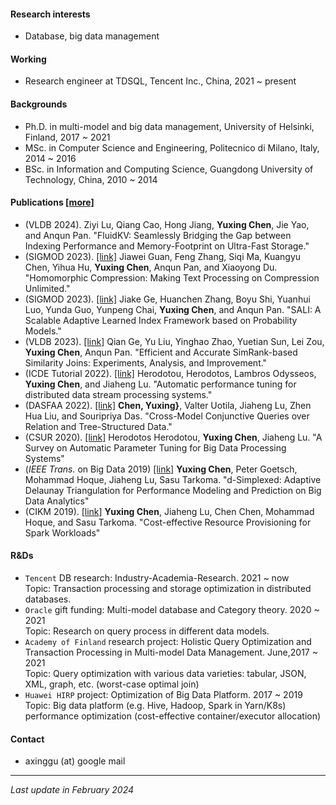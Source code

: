 [comment]: # (Short bio)

#### Research interests
- Database, big data management

#### Working
- Research engineer at TDSQL, Tencent Inc., China, 2021 ~ present

#### Backgrounds
- Ph.D. in multi-model and big data management, University of Helsinki, Finland, 2017 ~ 2021
- MSc. in Computer Science and Engineering, Politecnico di Milano, Italy, 2014 ~ 2016
- BSc. in Information and Computing Science, Guangdong University of Technology, China, 2010 ~ 2014 

#### Publications [[more]](https://scholar.google.com/citations?user=9nOJIrIAAAAJ&hl)
- (VLDB 2024). Ziyi Lu, Qiang Cao, Hong Jiang, **Yuxing Chen**, Jie Yao, and Anqun Pan. "FluidKV: Seamlessly Bridging the Gap between Indexing Performance and Memory-Footprint on Ultra-Fast Storage." 
- (SIGMOD 2023). [[link]](https://dl.acm.org/doi/10.1145/3626765) Jiawei Guan, Feng Zhang, Siqi Ma, Kuangyu Chen, Yihua Hu, **Yuxing Chen**, Anqun Pan, and Xiaoyong Du. "Homomorphic Compression: Making Text Processing on Compression Unlimited." 
- (SIGMOD 2023). [[link]](https://dl.acm.org/doi/10.1145/3626752) Jiake Ge, Huanchen Zhang, Boyu Shi, Yuanhui Luo, Yunda Guo, Yunpeng Chai, **Yuxing Chen**, and Anqun Pan. "SALI: A Scalable Adaptive Learned Index Framework based on Probability Models." 
- (VLDB 2023). [[link]](https://www.vldb.org/pvldb/vol17/p617-liu.pdf) Qian Ge, Yu Liu, Yinghao Zhao, Yuetian Sun, Lei Zou, **Yuxing Chen**, Anqun Pan. "Efficient and Accurate SimRank-based Similarity Joins: Experiments, Analysis, and Improvement." 
- (ICDE Tutorial 2022). [[link]](https://www.vldb.org/pvldb/vol17/p617-liu.pdf) Herodotou, Herodotos, Lambros Odysseos, **Yuxing Chen**, and Jiaheng Lu. "Automatic performance tuning for distributed data stream processing systems." 
- (DASFAA 2022). [[link]](https://www.springerprofessional.de/en/cross-model-conjunctive-queries-over-relation-and-tree-structure/20346184) **Chen, Yuxing}**, Valter Uotila, Jiaheng Lu, Zhen Hua Liu, and Souripriya Das. "Cross-Model Conjunctive Queries over Relation and Tree-Structured Data." 
- (CSUR 2020). [[link]](https://ieeexplore.ieee.org/document/9835493) Herodotos Herodotou, **Yuxing Chen**, Jiaheng Lu. "A Survey on Automatic Parameter Tuning for Big Data Processing Systems" 
- (*IEEE Trans.* on Big Data 2019) [[link]](https://ieeexplore.ieee.org/document/8878273) **Yuxing Chen**, Peter Goetsch, Mohammad Hoque, Jiaheng Lu, Sasu Tarkoma. "d-Simplexed: Adaptive Delaunay Triangulation for Performance Modeling and Prediction on Big Data Analytics" 
- (CIKM 2019). [[link]](https://dl.acm.org/citation.cfm?id=3358090) **Yuxing Chen**, Jiaheng Lu, Chen Chen, Mohammad Hoque, and Sasu Tarkoma. "Cost-effective Resource Provisioning for Spark Workloads"


#### R&Ds
- `Tencent` DB research: Industry-Academia-Research. 2021 ~ now  
 Topic: Transaction processing and storage optimization in distributed databases.
- `Oracle` gift funding: Multi-model database and Category theory. 2020 ~ 2021  
 Topic: Research on query process in different data models. 
- `Academy of Finland` research project: Holistic Query Optimization and Transaction Processing in Multi-model Data Management. June,2017 ~ 2021  
  Topic: Query optimization with various data varieties: tabular, JSON, XML, graph, etc. (worst-case optimal join)
- `Huawei HIRP` project: Optimization of Big Data Platform. 2017 ~ 2019  
 Topic: Big data platform (e.g. Hive, Hadoop, Spark in Yarn/K8s) performance optimization (cost-effective container/executor allocation)

#### Contact
- axinggu (at) google mail



------------

_Last update in February 2024_

